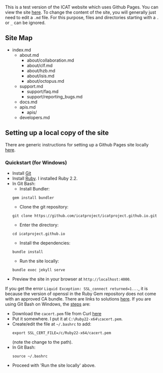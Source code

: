 This is a test version of the ICAT website which uses Github Pages. You can view the site [here](https://icatproject.github.io). To change the content of the site, you will generally just need to edit a `.md` file. For this purpose, files and directories starting with a `.` or `_` can be ignored.

## Site Map
- index.md
  - about.md
    - about/collaboration.md
    - about/clf.md
    - about/hzb.md
    - about/isis.md
    - about/octopus.md
  - support.md
    - support/faq.md
    - support/reporting_bugs.md
  - docs.md
  - apis.md
    - apis/
  - developers.md

## Setting up a local copy of the site
There are generic instructions for setting up a Github Pages site locally [here](https://help.github.com/articles/setting-up-your-github-pages-site-locally-with-jekyll/).

### Quickstart (for Windows)
- Install [Git](https://git-for-windows.github.io/)
- Install [Ruby](https://rubyinstaller.org/). I installed Ruby 2.2.
- In Git Bash:
  - Install Bundler:
  ```Shell
  gem install bundler
  ```
  - Clone the git repository:
  ```Shell
  git clone https://github.com/icatproject/icatproject.github.io.git
  ```
  - Enter the directory:
  ```Shell
  cd icatproject.github.io
  ```
  - Install the dependencies:
  ```Shell
  bundle install
  ```
  - Run the site locally:
  ```Shell
  bundle exec jekyll serve
  ```
- Preview the site in your browser at `http://localhost:4000`.

If you get the error `Liquid Exception: SSL_connect returned=1...`, it is because the version of openssl in the Ruby Gem repository does not come with an approved CA bundle. There are links to solutions [here](https://github.com/arshad/Google-Form-Octopress/issues/1). If you are using Git Bash on Windows, the [steps](https://gist.github.com/fnichol/867550) are:
- Download the `cacert.pem` file from Curl [here](http://curl.haxx.se/ca/cacert.pem)
- Put it somewhere. I put it at `C:\Ruby22-x64\cacert.pem`.
- Create/edit the file at `~/.bashrc` to add:
  ```Shell
  export SSL_CERT_FILE=/c/Ruby22-x64/cacert.pem
  ```
  (note the change to the path). 
- In Git Bash:
  ```Shell
  source ~/.bashrc
  ```
- Proceed with 'Run the site locally' above.
